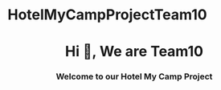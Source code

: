 # HotelMyCampProjectTeam10
<h1 align="center">Hi 👋, We are Team10</h1>
<h3 align="center">Welcome to our Hotel My Camp Project</h3>
